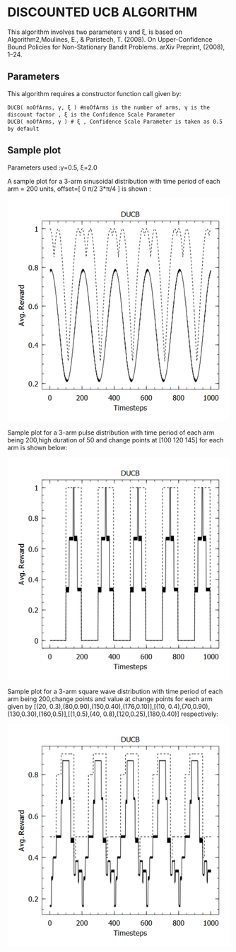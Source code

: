 # DISCOUNTED UCB ALGORITHM
This algorithm involves two parameters γ and ξ, is based on Algorithm2,Moulines, E., & Paristech, T. (2008). On Upper-Confidence Bound Policies for Non-Stationary Bandit Problems. arXiv Preprint, (2008), 1–24.

## Parameters
This algorithm requires a constructor function call given by:

    DUCB( noOfArms, γ, ξ ) #noOfArms is the number of arms, γ is the discount factor , ξ is the Confidence Scale Parameter
    DUCB( noOfArms, γ ) # ξ , Confidence Scale Parameter is taken as 0.5 by default

## Sample plot
Parameters used :γ=0.5, ξ=2.0

A sample plot for a 3-arm sinusoidal distribution with time period of each arm = 200 units, offset=[ 0 π/2 3*π/4 ] is shown :

![](https://github.com/UmaArunachalam8/Bandits.jl/blob/master/doc/Figures/sinducb2%200.5.png)

Sample plot for a 3-arm pulse distribution with time period of each arm being 200,high duration of 50 and change points at [100 120 145] for each arm is shown below:

![](https://github.com/UmaArunachalam8/Bandits.jl/blob/master/doc/Figures/pulseducb2%200.5.png)

Sample plot for a 3-arm square wave distribution with time period of each arm being 200,change points and value at change points for each arm given by [(20, 0.3),(80,0.90),(150,0.40),(176,0.10)],[(10, 0.4),(70,0.90),(130,0.30),(160,0.5)],[(1,0.5),(40, 0.8),(120,0.25),(180,0.40)] respectively:

![](https://github.com/UmaArunachalam8/Bandits.jl/blob/master/doc/Figures/sqducb2%200.5.png)
